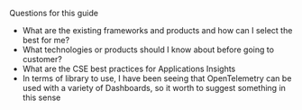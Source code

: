 Questions for this guide

* What are the existing frameworks and products and how can I select the best for me?
* What technologies or products should I know about before going to customer?
* What are the CSE best practices for Applications Insights
* In terms of library to use, I have been seeing that OpenTelemetry can be used with a variety of Dashboards, so it worth to suggest something in this sense 
